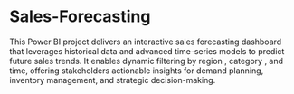 # Sales-Forecasting
This Power BI project delivers an interactive sales forecasting dashboard that leverages historical data and advanced time-series models to predict future sales trends. It enables dynamic filtering by region , category , and time, offering stakeholders actionable insights for demand planning, inventory management, and strategic decision-making.
